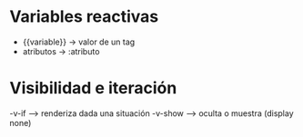 # Variables reactivas

- {{variable}} -> valor de un tag
- atributos -> :atributo

# Visibilidad e iteración

-v-if --> renderiza dada una situación
-v-show --> oculta o muestra (display none)

